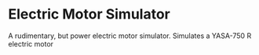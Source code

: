 # Electric Motor Simulator
A rudimentary, but power electric motor simulator. Simulates a YASA-750 R electric motor

